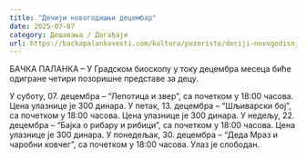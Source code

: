 ```yaml
---
title: "Дечији новогодишњи децембар"
date: 2025-07-07
category: Дешавања / Догађаји
url: https://backapalankavesti.com/kultura/pozoriste/deciji-novogodisnji-decembar/
---
```


БАЧКА ПАЛАНКА – У Градском биоскопу у току децембра месеца биће одигране четири позоришне представе за децу.


У суботу, 07. децембра – “Лепотица и звер”, са почетком у 18:00 часова. Цена улазнице је 300 динара.
У петак, 13. децембра – “Шљиварски бој”, са почетком у 18:00 часова. Цена улазнице је 300 динара.
У недељу, 22. децембра – “Бајка о рибару и рибици”, са почетком у 18:00 часова. Цена улазнице је 300 динара.
У понедељак, 30. децембра – “Деда Мраз и чаробни ковчег”, са почетком у 18:00 часова. Улаз је слободан.
